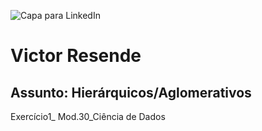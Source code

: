 ![Capa para LinkedIn](https://github.com/user-attachments/assets/0c6cd39f-5508-47f9-b492-9ca4e9b392ea)
# Victor Resende
## Assunto: Hierárquicos/Aglomerativos
Exercício1_ Mod.30_Ciência de Dados

